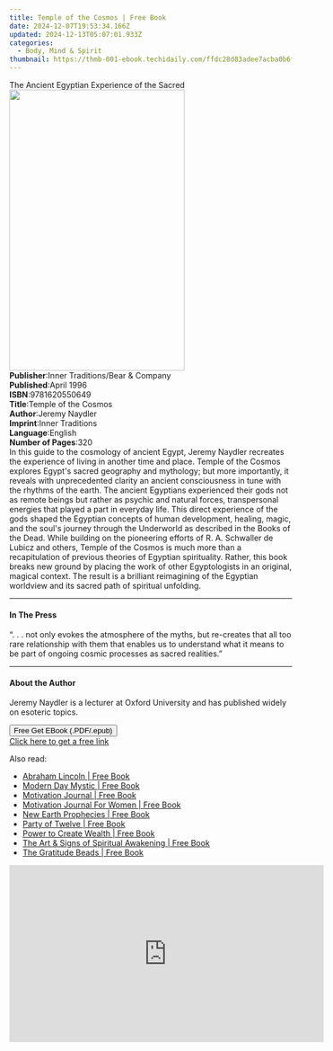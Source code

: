 ```yaml
---
title: Temple of the Cosmos | Free Book
date: 2024-12-07T19:53:34.166Z
updated: 2024-12-13T05:07:01.933Z
categories:
  - Body, Mind & Spirit
thumbnail: https://thmb-001-ebook.techidaily.com/ffdc28d83adee7acba0b6f5f317f6b75e972d65123c30159f5bd04d11d5fe1d6.jpg
---
```

<main id="book-container">
  <div class="flex flex-col">
    <div class="book-brief flex-1 py-6 px-4 sm:p-6 md:py-10 md:px-8">
      <!-- brief-->
      <div class="book-brief-main">
        The Ancient Egyptian Experience of the Sacred
      </div>
    </div>
    <div
      class="book-meta-info flex-1 grid gap-4 col-start-1 col-end-3 row-start-1 sm:mb-6 sm:grid-cols-4 lg:gap-6 lg:col-start-2 lg:row-end-6 lg:row-span-6 lg:mb-0"
    >
      <div
        class="book-meta-info-left place-content-center mt-4 p-4 text-sm leading-6 col-start-2 col-span-2 dark:text-slate-400"
      >
        <img
          class="w-full h-500 object-cover rounded-lg sm:h-255 sm:col-span-2 lg:col-span-full"
          src="https://img-001-ebook.techidaily.com/31c51a7b160cf5ade0b303fd6e31d85e787d4bdc905aed9b08f530e146df1b96.jpg"
          alt=""
          width="312"
          height="500"
        />
      </div>
      <div
        class="book-meta-info-right mt-2 col-start-1 row-start-2 col-span-3 self-center"
      >
        <!-- meta data  -->
        <div class="flex flex-col px-4 md:px-8">
          <div class="flex-1">
            <strong>Publisher</strong>:<span class="px-2"
              >Inner Traditions/Bear &amp; Company</span
            >
          </div>
          <div class="flex-1">
            <strong>Published</strong>:<span class="px-2">April 1996</span>
          </div>
          <div class="flex-1">
            <strong>ISBN</strong>:<span class="px-2">9781620550649</span>
          </div>
          <div class="flex-1">
            <strong>Title</strong>:<span class="px-2"
              >Temple of the Cosmos</span
            >
          </div>
          <div class="flex-1">
            <strong>Author</strong>:<span class="px-2">Jeremy Naydler</span>
          </div>
          <div class="flex-1">
            <strong>Imprint</strong>:<span class="px-2">Inner Traditions</span>
          </div>
          <div class="flex-1">
            <strong>Language</strong>:<span class="px-2">English</span>
          </div>
          <div class="flex-1">
            <strong>Number of Pages</strong>:<span class="px-2">320</span>
          </div>
        </div>
      </div>
    </div>
    <div class="book-description flex-1 py-6 px-4 sm:p-6 md:py-10 md:px-8">
      <div class="book-description-main">
        <div accordion-content="" id="description">
          In this guide to the cosmology of ancient Egypt, Jeremy Naydler
          recreates the experience of living in another time and place. Temple
          of the Cosmos explores Egypt's sacred geography and mythology; but
          more importantly, it reveals with unprecedented clarity an ancient
          consciousness in tune with the rhythms of the earth. The ancient
          Egyptians experienced their gods not as remote beings but rather as
          psychic and natural forces, transpersonal energies that played a part
          in everyday life. This direct experience of the gods shaped the
          Egyptian concepts of human development, healing, magic, and the soul's
          journey through the Underworld as described in the Books of the Dead.
          While building on the pioneering efforts of R. A. Schwaller de Lubicz
          and others, Temple of the Cosmos is much more than a recapitulation of
          previous theories of Egyptian spirituality. Rather, this book breaks
          new ground by placing the work of other Egyptologists in an original,
          magical context. The result is a brilliant reimagining of the Egyptian
          worldview and its sacred path of spiritual unfolding.
        </div>
      </div>
    </div>
    <div class="book-excerpts flex-1 py-6 px-4 sm:p-6 md:py-10 md:px-8">
      <!-- excerpts-->
      <div class="book-excerpts-main">
        <hr />
        <h4 class="placeholder placeholder-heading">
          <span>In The Press</span>
        </h4>
        <p>
          “. . . not only evokes the atmosphere of the myths, but re-creates
          that all too rare relationship with them that enables us to understand
          what it means to be part of ongoing cosmic processes as sacred
          realities.”
        </p>
      </div>
    </div>
    <div class="book-about-author flex-1 py-6 px-4 sm:p-6 md:py-10 md:px-8">
      <!-- about author-->
      <div class="book-main-author-main">
        <hr />
        <h4 class="placeholder placeholder-heading">
          <span>About the Author</span>
        </h4>
        <p>
          Jeremy Naydler is a lecturer at Oxford University and has published
          widely on esoteric topics.
        </p>
      </div>
    </div>
    <div class="book-free-get flex-1 py-6 px-4 sm:p-6 md:py-10 md:px-8">
      <button
        id="btn-free-get"
        class="bg-blue-500 hover:bg-blue-700 text-white font-bold py-2 px-4 rounded"
      >
        Free Get EBook (.PDF/.epub)
      </button>
      <div id="countdown-display" class="px-2 text-lg mt-2"></div>
      <a
        id="free-link"
        class="hidden bg-blue-500 hover:bg-blue-700 text-white font-bold py-2 px-4 rounded"
        href="https://www.ebooks.com/en-us/book/95782237/temple-of-the-cosmos/jeremy-naydler/"
        target="_blank"
        >Click here to get a free link</a
      >
    </div>
    <script>
      let countdownTime = 0;
      let countdownInterval = null;
      document
        .getElementById('btn-free-get')
        .addEventListener('click', startCountdown);
      function startCountdown() {
        countdownTime = new Date().getTime() + 60000 * 3;
        countdownInterval = setInterval(updateCountdown, 1000);
        document.getElementById('btn-free-get').disabled = true;
        document
          .getElementById('btn-free-get')
          .classList.add('bg-gray-500', 'cursor-not-allowed');
      }
      function updateCountdown() {
        let currentTime = new Date().getTime();
        let timeLeft = countdownTime - currentTime;
        let secondsLeft = Math.floor(timeLeft / 1000);
        document.getElementById('countdown-display').innerHTML =
          `Remaining time: ${secondsLeft} seconds.`;
        if (secondsLeft <= 0) {
          clearInterval(countdownInterval);
          document.getElementById('btn-free-get').classList.add('hidden');
          document.getElementById('free-link').classList.remove('hidden');
          document.getElementById('countdown-display').innerHTML = '';
        }
      }
    </script>
  </div>
</main>

<ins class="adsbygoogle"
      style="display:block"
      data-ad-client="ca-pub-7571918770474297"
      data-ad-slot="8358498916"
      data-ad-format="auto"
      data-full-width-responsive="true"></ins>
    

<span class="atpl-alsoreadstyle">Also read:</span>
<div><ul>
<li><a href="https://novels-ebooks.techidaily.com/210454305-9781774816585-abraham-lincoln/"><u>Abraham Lincoln | Free Book</u></a></li>
<li><a href="https://novels-ebooks.techidaily.com/210454334-9781736855416-modern-day-mystic/"><u>Modern Day Mystic | Free Book</u></a></li>
<li><a href="https://novels-ebooks.techidaily.com/210454383-9789814952798-motivation-journal/"><u>Motivation Journal | Free Book</u></a></li>
<li><a href="https://novels-ebooks.techidaily.com/210454392-9789814952811-motivation-journal-for-women/"><u>Motivation Journal For Women | Free Book</u></a></li>
<li><a href="https://novels-ebooks.techidaily.com/210454243-9781088001738-new-earth-prophecies/"><u>New Earth Prophecies | Free Book</u></a></li>
<li><a href="https://novels-ebooks.techidaily.com/210454199-9780991010998-party-of-twelve/"><u>Party of Twelve | Free Book</u></a></li>
<li><a href="https://novels-ebooks.techidaily.com/210454197-9786277544812-power-to-create-wealth/"><u>Power to Create Wealth | Free Book</u></a></li>
<li><a href="https://novels-ebooks.techidaily.com/210454266-9780578348551-the-art-signs-of-spiritual-awakening/"><u>The Art & Signs of Spiritual Awakening | Free Book</u></a></li>
<li><a href="https://novels-ebooks.techidaily.com/210454391-9798985487619-the-gratitude-beads/"><u>The Gratitude Beads | Free Book</u></a></li>
</ul></div>

<!-- affiliate ads begin -->
<iframe width="560" height="315" src="https://www.youtube.com/embed/tPgf_wSdhS8?si=BHoH1ryaxmwk-8FV" title="YouTube video player" frameborder="0" allow="accelerometer; autoplay; clipboard-write; encrypted-media; gyroscope; picture-in-picture; web-share" referrerpolicy="strict-origin-when-cross-origin" allowfullscreen></iframe>
<!-- affiliate ads end -->

